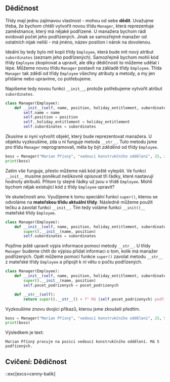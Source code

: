 ## Dědičnost

Třídy mají jednu zajímavou vlastnost - mohou od sebe **dědit**. Uvažujme třeba, že bychom chtěli vytvořit novou třídu `Manager`, která reprezentuje zaměstnance, který má nějaké podřízené. U manažera bychom rádi evidovali počet jeho podřízených. Jinak se samozřejmě manažer od ostatních nijak neliší - má jméno, název position i nárok na dovolenou.

Ideální by tedy bylo mít kopii třídy `Employee`, která bude mít nový atribut `subordinates` (seznam jeho podřízených). Samozřejmě bychom mohli kód třídy `Employee` zkopírovat a upravit, ale díky dědičnosti to můžeme udělat i lépe. Můžeme novou třídu `Manager` postavit na základě třídy `Employee`. Třída `Manager` tak zdědí od třídy `Employee` všechny atributy a metody, a my jen přidáme nebo upravíme, co potřebujeme.

Napíšeme tedy novou funkci `__init__`, protože potřebujeme vytvořit atribut `subordinates`.

```py
class Manager(Employee):
    def __init__(self, name, position, holiday_entitlement, subordinates):
        self.name = name
        self.position = position
        self._holiday_entitlement = holiday_entitlement
        self.subordinates = subordinates
```

Zkusíme si nyní vytvořit objekt, který bude reprezentovat manažera. U objektu vyzkoušíme, zda u ní funguje metoda `__str__`. Tuto metodu jsme pro třídu `Manager` neprogramovali, měla by být *zděděná* od třídy `Employee`.

```py
boss = Manager("Marian Přísný", "vedoucí konstrukčního oddělení", 25, 2)
print(boss)
```

Zatím vše funguje, přesto můžeme náš kód ještě vylepšit. Ve funkci `__init__` musíme poněkud nešikovně opisovat tři řádky, které nastavují hodnoty atributů. Přitom ty stejné řádky už jsou v třídě `Employee`. Mohli bychom nějak existující kód z třídy `Employee` upravit?

Ve skutečnosti ano. Využijeme k tomu speciální funkci `super()`, kterou se odvoláme na **mateřskou třídu aktuální třídy**. Následně můžeme použít tečku a zavolat funkci `__init__`. Tím tedy voláme funkci `__init()__` mateřské třídy `Employee`.

```py
class Manager(Employee):
    def __init__(self, name, position, holiday_entitlement, subordinates):
        super().__init__(name, position)
        self.subordinates = subordinates
```

Pojďme ještě upravit výpis informace pomocí metody `__str__`. U třídy `Manager` budeme chtít do výpisu přidat informaci o tom, kolik má manažer podřízených. Opět můžeme pomocí funkce `super()` zavolat metodu `__str__` z mateřské třídy `Employee` a připojit k ní větu o počtu podřízených.

```py
class Manager(Employee):
    def __init__(self, name, position, holiday_entitlement, subordinates):
        super().__init__(name, position)
        self.pocet_podrizenych = pocet_podrizenych

    def __str__(self):
        return super().__str__() + f" Má {self.pocet_podrizenych} podřízených."
```

Vyzkoušíme znovu dvojici příkazů, kterou jsme zkoušeli předtím.

```py
boss = Manager("Marian Přísný", "vedoucí konstrukčního oddělení", 25, 5)
print(boss)
```

Výsledkem je text:

```
Marian Přísný pracuje na pozici vedoucí konstrukčního oddělení. Má 5 podřízených.
```

## Cvičení: Dědičnost
::exc[excs>cenny-balik]
